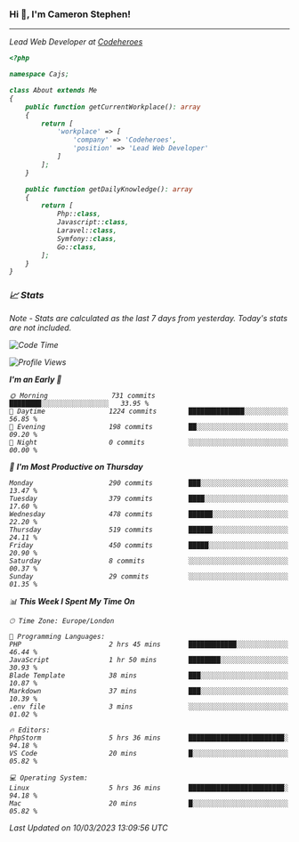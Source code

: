 ### Hi 👋, I'm Cameron Stephen!
<hr>
<p><em>Lead Web Developer at <a href="https://codeheroes.co.uk">Codeheroes</a></p>


```php
<?php

namespace Cajs;

class About extends Me
{
    public function getCurrentWorkplace(): array
    {
        return [
            'workplace' => [
                'company' => 'Codeheroes',
                'position' => 'Lead Web Developer'
            ]
        ];
    }

    public function getDailyKnowledge(): array
    {
        return [
            Php::class,
            Javascript::class,
            Laravel::class,
            Symfony::class,
            Go::class,
        ];
    }
}
```

### 📈 Stats
<p><em>Note - Stats are calculated as the last 7 days from yesterday. Today's stats are not included.</em></p>


<!--START_SECTION:waka-->
![Code Time](http://img.shields.io/badge/Code%20Time-3%2C257%20hrs%2036%20mins-blue)

![Profile Views](http://img.shields.io/badge/Profile%20Views-0-blue)

**I'm an Early 🐤** 

```text
🌞 Morning                731 commits         ████████░░░░░░░░░░░░░░░░░   33.95 % 
🌆 Daytime                1224 commits        ██████████████░░░░░░░░░░░   56.85 % 
🌃 Evening                198 commits         ██░░░░░░░░░░░░░░░░░░░░░░░   09.20 % 
🌙 Night                  0 commits           ░░░░░░░░░░░░░░░░░░░░░░░░░   00.00 % 
```
📅 **I'm Most Productive on Thursday** 

```text
Monday                   290 commits         ███░░░░░░░░░░░░░░░░░░░░░░   13.47 % 
Tuesday                  379 commits         ████░░░░░░░░░░░░░░░░░░░░░   17.60 % 
Wednesday                478 commits         ██████░░░░░░░░░░░░░░░░░░░   22.20 % 
Thursday                 519 commits         ██████░░░░░░░░░░░░░░░░░░░   24.11 % 
Friday                   450 commits         █████░░░░░░░░░░░░░░░░░░░░   20.90 % 
Saturday                 8 commits           ░░░░░░░░░░░░░░░░░░░░░░░░░   00.37 % 
Sunday                   29 commits          ░░░░░░░░░░░░░░░░░░░░░░░░░   01.35 % 
```


📊 **This Week I Spent My Time On** 

```text
🕑︎ Time Zone: Europe/London

💬 Programming Languages: 
PHP                      2 hrs 45 mins       ████████████░░░░░░░░░░░░░   46.44 % 
JavaScript               1 hr 50 mins        ████████░░░░░░░░░░░░░░░░░   30.93 % 
Blade Template           38 mins             ███░░░░░░░░░░░░░░░░░░░░░░   10.87 % 
Markdown                 37 mins             ███░░░░░░░░░░░░░░░░░░░░░░   10.39 % 
.env file                3 mins              ░░░░░░░░░░░░░░░░░░░░░░░░░   01.02 % 

🔥 Editors: 
PhpStorm                 5 hrs 36 mins       ████████████████████████░   94.18 % 
VS Code                  20 mins             █░░░░░░░░░░░░░░░░░░░░░░░░   05.82 % 

💻 Operating System: 
Linux                    5 hrs 36 mins       ████████████████████████░   94.18 % 
Mac                      20 mins             █░░░░░░░░░░░░░░░░░░░░░░░░   05.82 % 
```


 Last Updated on 10/03/2023 13:09:56 UTC
<!--END_SECTION:waka-->
